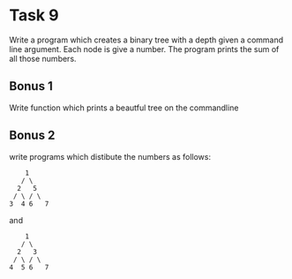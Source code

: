 # Task 9

Write a program which creates a binary tree with a depth given a command line argument.
Each node is give a number. 
The program prints the sum of all those numbers.

## Bonus 1
Write function which prints a beautful tree on the commandline

## Bonus 2

write programs which distibute the numbers as follows:

```
    1
   / \
  2   5
 / \ / \
3  4 6   7
```

and

```
    1
   / \
  2   3
 / \ / \
4  5 6   7
```

